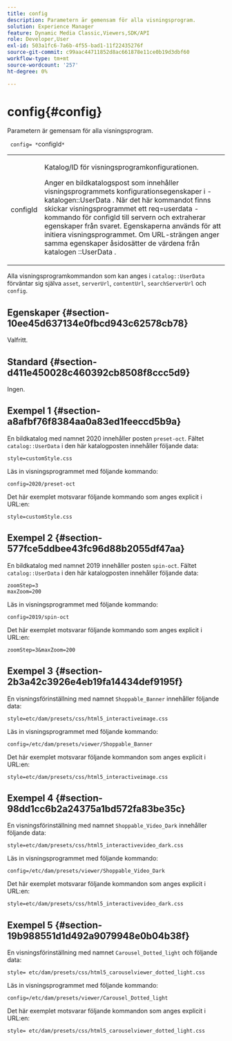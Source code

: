 ```yaml
---
title: config
description: Parametern är gemensam för alla visningsprogram.
solution: Experience Manager
feature: Dynamic Media Classic,Viewers,SDK/API
role: Developer,User
exl-id: 503a1fc6-7a6b-4f55-bad1-11f22435276f
source-git-commit: c99aac44711852d8ac661878e11ce0b19d3dbf60
workflow-type: tm+mt
source-wordcount: '257'
ht-degree: 0%

---
```


# config{#config}

Parametern är gemensam för alla visningsprogram.

` config= *`configId`*`

<table id="table_9B98C97485DD4DEB8A6ECBCE8DF6B886"> 
 <tbody> 
  <tr> 
   <td colname="col1"> <p> <span class="codeph"> <span class="varname"> configId  </span> </span> </p> </td> 
   <td colname="col2"> <p>Katalog/ID för visningsprogramkonfigurationen. </p> <p> Anger en bildkatalogspost som innehåller visningsprogrammets konfigurationsegenskaper i <span class="codeph">-katalogen::UserData </span>. När det här kommandot finns skickar visningsprogrammet ett <span class="codeph"> req=userdata </span>-kommando för <span class="codeph"> configId </span> till servern och extraherar egenskaper från svaret. Egenskaperna används för att initiera visningsprogrammet. Om URL-strängen anger samma egenskaper åsidosätter de värdena från katalogen <span class="codeph">::UserData </span>. </p> </td> 
  </tr> 
 </tbody> 
</table>

Alla visningsprogramkommandon som kan anges i `catalog::UserData` förväntar sig själva `asset`, `serverUrl`, `contentUrl`, `searchServerUrl` och `config`.

## Egenskaper {#section-10ee45d637134e0fbcd943c62578cb78}

Valfritt.

## Standard {#section-d411e450028c460392cb8508f8ccc5d9}

Ingen.

## Exempel 1 {#section-a8afbf76f8384aa0a83ed1feeccd5b9a}

En bildkatalog med namnet 2020 innehåller posten `preset-oct`. Fältet `catalog::UserData` i den här katalogposten innehåller följande data:

```
style=customStyle.css
```

Läs in visningsprogrammet med följande kommando:

```
config=2020/preset-oct
```

Det här exemplet motsvarar följande kommando som anges explicit i URL:en:

```
style=customStyle.css
```

## Exempel 2 {#section-577fce5ddbee43fc96d88b2055df47aa}

En bildkatalog med namnet 2019 innehåller posten `spin-oct`. Fältet `catalog::UserData` i den här katalogposten innehåller följande data:

```
zoomStep=3 
maxZoom=200
```

Läs in visningsprogrammet med följande kommando:

```
config=2019/spin-oct
```

Det här exemplet motsvarar följande kommando som anges explicit i URL:en:

```
zoomStep=3&maxZoom=200
```

## Exempel 3 {#section-2b3a42c3926e4eb19fa14434def9195f}

En visningsförinställning med namnet `Shoppable_Banner` innehåller följande data:

```
style=etc/dam/presets/css/html5_interactiveimage.css
```

Läs in visningsprogrammet med följande kommando:

```
config=/etc/dam/presets/viewer/Shoppable_Banner
```

Det här exemplet motsvarar följande kommandon som anges explicit i URL:en:

`style=etc/dam/presets/css/html5_interactiveimage.css`

## Exempel 4 {#section-98dd1cc6b2a24375a1bd572fa83be35c}

En visningsförinställning med namnet `Shoppable_Video_Dark` innehåller följande data:

```
style=etc/dam/presets/css/html5_interactivevideo_dark.css
```

Läs in visningsprogrammet med följande kommando:

```
config=/etc/dam/presets/viewer/Shoppable_Video_Dark
```

Det här exemplet motsvarar följande kommandon som anges explicit i URL:en:

```
style=etc/dam/presets/css/html5_interactivevideo_dark.css
```

## Exempel 5 {#section-19b988551d1d492a9079948e0b04b38f}

En visningsförinställning med namnet `Carousel_Dotted_light` och följande data:

```
style= etc/dam/presets/css/html5_carouselviewer_dotted_light.css
```

Läs in visningsprogrammet med följande kommando:

```
config=/etc/dam/presets/viewer/Carousel_Dotted_light
```

Det här exemplet motsvarar följande kommandon som anges explicit i URL:en:

```
style= etc/dam/presets/css/html5_carouselviewer_dotted_light.css
```
